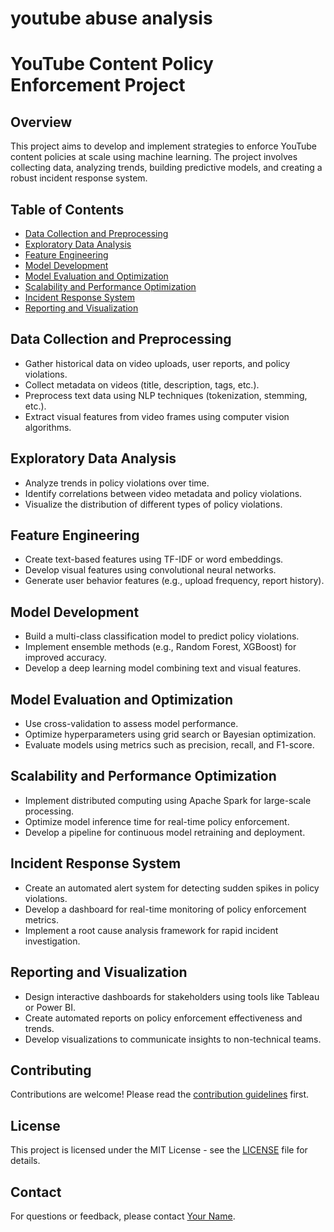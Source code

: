 # youtube abuse analysis

# YouTube Content Policy Enforcement Project

## Overview
This project aims to develop and implement strategies to enforce YouTube content policies at scale using machine learning. The project involves collecting data, analyzing trends, building predictive models, and creating a robust incident response system.

## Table of Contents
- [Data Collection and Preprocessing](#data-collection-and-preprocessing)
- [Exploratory Data Analysis](#exploratory-data-analysis)
- [Feature Engineering](#feature-engineering)
- [Model Development](#model-development)
- [Model Evaluation and Optimization](#model-evaluation-and-optimization)
- [Scalability and Performance Optimization](#scalability-and-performance-optimization)
- [Incident Response System](#incident-response-system)
- [Reporting and Visualization](#reporting-and-visualization)

## Data Collection and Preprocessing
- Gather historical data on video uploads, user reports, and policy violations.
- Collect metadata on videos (title, description, tags, etc.).
- Preprocess text data using NLP techniques (tokenization, stemming, etc.).
- Extract visual features from video frames using computer vision algorithms.

## Exploratory Data Analysis
- Analyze trends in policy violations over time.
- Identify correlations between video metadata and policy violations.
- Visualize the distribution of different types of policy violations.

## Feature Engineering
- Create text-based features using TF-IDF or word embeddings.
- Develop visual features using convolutional neural networks.
- Generate user behavior features (e.g., upload frequency, report history).

## Model Development
- Build a multi-class classification model to predict policy violations.
- Implement ensemble methods (e.g., Random Forest, XGBoost) for improved accuracy.
- Develop a deep learning model combining text and visual features.

## Model Evaluation and Optimization
- Use cross-validation to assess model performance.
- Optimize hyperparameters using grid search or Bayesian optimization.
- Evaluate models using metrics such as precision, recall, and F1-score.

## Scalability and Performance Optimization
- Implement distributed computing using Apache Spark for large-scale processing.
- Optimize model inference time for real-time policy enforcement.
- Develop a pipeline for continuous model retraining and deployment.

## Incident Response System
- Create an automated alert system for detecting sudden spikes in policy violations.
- Develop a dashboard for real-time monitoring of policy enforcement metrics.
- Implement a root cause analysis framework for rapid incident investigation.

## Reporting and Visualization
- Design interactive dashboards for stakeholders using tools like Tableau or Power BI.
- Create automated reports on policy enforcement effectiveness and trends.
- Develop visualizations to communicate insights to non-technical teams.

## Contributing
Contributions are welcome! Please read the [contribution guidelines](CONTRIBUTING.md) first.

## License
This project is licensed under the MIT License - see the [LICENSE](LICENSE) file for details.

## Contact
For questions or feedback, please contact [Your Name](mailto:vedantmehta987@gmail.com).